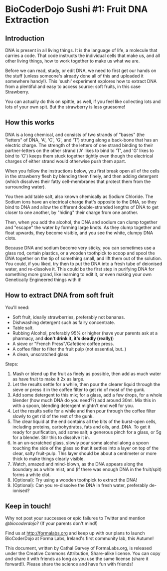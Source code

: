 # BioCoderDojo Sushi #1: Fruit DNA Extraction

## Introduction
DNA is present in all living things. It is the language of life, a molecule that
carries a code. That code instructs the individual cells that make us, and all
other living things, how to work together to make us what we are.

Before we can read, study, or edit DNA, we need to first get our hands on the
stuff (unless someone's already done all of this and uploaded it somewhere handy!).
This 'sushi' experiment explores how to extract DNA from a plentiful and easy to
access source: soft fruits, in this case Strawberry.

You can actually do this on spittle, as well, if you feel like collecting lots
and lots of your own spit. But the strawberry is less gruesome!

## How this works
DNA is a long chemical, and consists of two strands of "bases" (the "letters" of
DNA, 'A', 'C', 'G', and 'T') strung along a back-bone that has an electric
charge. The strength of the letters of one strand binding to their partner-letters
on the other strand ('A' likes to bind to 'T', and 'G' likes to bind to 'C')
keeps them stuck together tightly even though the electrical charges of either
strand would otherwise push them apart.

When you follow the instructions below, you first break open all of the cells in
the strawberry flesh by blending them finely, and then adding detergent (which
dissolves their fatty cell-membranes that protect them from the surrounding water).

You then add table salt, also known chemically as Sodium Chloride. The Sodium
ions have an electrical charge that's opposite to the DNA, so they bind to DNA
and allow the different double-stranded lengths of DNA to get closer to one
another, by "hiding" their charge from one another.

Then, when you add the alcohol, the DNA and sodium can clump together and "escape"
the water by forming large knots. As they clump together and float upwards, they
become visible, and you see the white, clumpy DNA clots.

Because DNA and sodium become very sticky, you can sometimes use a glass rod,
certain plastics, or a wooden toothpick to scoop and spool the DNA together on
the tip of something small, and lift them out of the solution. You could, if you
liked, try then to put the DNA into a fresh tube of deionised water, and re-dissolve
it. This could be the first step in purifying DNA for something more grand, like
learning to edit it, or even making your own Genetically Engineered things with it!

## How to extract DNA from soft fruit
You'll need:

* Soft fruit, ideally strawberries, preferably not bananas.
* Dishwashing detergent such as fairy concentrate.
* Table salt.
* Rubbing Alcohol, preferably 95% or higher (have your parents ask at a pharmacy, and **don't drink it, it's deadly (really)**)
* A sieve or "French Press"/Cafetiere coffee press.
* A coffee filter to filter the fruit pulp (not essential, but..)
* A clean, unscratched glass

Steps:

1. Mash or blend up the fruit as finely as possible, then add as much water as
    have fruit to make it 2x as large.
2. Let the results settle for a while, then pour the clearer liquid through the
    sieve or press it in the coffee filter to get rid of most of the gunk.
3. Add some detergent to this mix; for a glass, add a few drops, for a whole blender
    (how much DNA do you need??) add around 30ml. Mix this in with a spoon, blending
    detergent mightn't end well for you.
4. Let the results setle for a while and then pour through the coffee filter slowly
    to get rid of the rest of the gunk.
5. The clear liquid at the end contains all the bits of the burst-open cells,
    including proteins, carbohydrates, fats and oils, and..DNA. To get it ready
    for purification, add some salt; a generous pinch for a glass, or 5g for a blender.
    Stir this to dissolve it in.
6. In an un-scratched glass, slowly pour some alcohol along a spoon touching the
    side of the glass so that it settles into a layer on top of the clear, salty
    fruit-pulp. This layer should be about a centimeter or more thick to make things
    clearly visible.
7. Watch, amazed and mind-blown, as the DNA appears along the boundary as a white
    mist, and (if there was enough DNA in the fruit/spit) forms a white clot.
8. (Optional): Try using a wooden toothpick to extract the DNA!
9. (Optional): Can you re-dissolve the DNA in fresh water, preferably de-ionised?

## Keep in touch!
Why not post your successes or epic failures to Twitter and mention *@biocoderdojo*?
(If your parents don't mind!)

Find us at http://formalabs.org and keep up with our plans to launch BioCoderDojo
at Forma Labs, Ireland's first community lab, this Autumn!

This document, written by Cathal Garvey of FormaLabs.org, is released under the
Creative Commons Attribution, Share-alike license. You can copy and share it with
friends as long as you use the same license (share it forward!). Please share the
science and have fun with friends!
